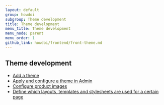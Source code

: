 ```yaml
---
layout: default
group: howdoi
subgroup: Theme development
title: Theme development
menu_title: Theme development
menu_node: parent
menu_order: 1
github_link: howdoi/frontend/front-theme.md
---
```


## Theme development
- <a href="{{site.gdeurl}}frontend-dev-guide/themes/theme-create.html">Add a theme</a>
- <a href="{{site.gdeurl}}frontend-dev-guide/themes/theme-apply.html">Apply and configure a theme in Admin</a>
- <a href="{{site.gdeurl}}frontend-dev-guide/themes/theme-images.html">Configure product images</a>
- <a href="{{site.gdeurl}}frontend-dev-guide/themes/debug-theme.html">Define which layouts, templates and stylesheets are used for a certain page</a>

